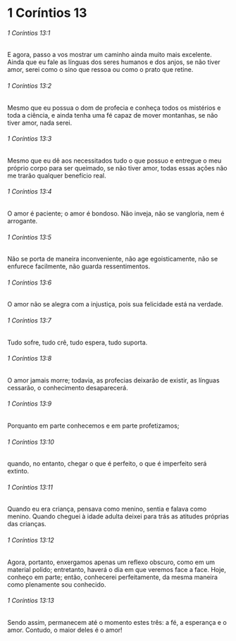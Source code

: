 # 1 Coríntios 13

###### 1 Coríntios 13:1

E agora, passo a vos mostrar um caminho ainda muito mais excelente. Ainda que eu fale as línguas dos seres humanos e dos anjos, se não tiver amor, serei como o sino que ressoa ou como o prato que retine.

###### 1 Coríntios 13:2

Mesmo que eu possua o dom de profecia e conheça todos os mistérios e toda a ciência, e ainda tenha uma fé capaz de mover montanhas, se não tiver amor, nada serei.

###### 1 Coríntios 13:3

Mesmo que eu dê aos necessitados tudo o que possuo e entregue o meu próprio corpo para ser queimado, se não tiver amor, todas essas ações não me trarão qualquer benefício real.

###### 1 Coríntios 13:4

O amor é paciente; o amor é bondoso. Não inveja, não se vangloria, nem é arrogante.

###### 1 Coríntios 13:5

Não se porta de maneira inconveniente, não age egoisticamente, não se enfurece facilmente, não guarda ressentimentos.

###### 1 Coríntios 13:6

O amor não se alegra com a injustiça, pois sua felicidade está na verdade.

###### 1 Coríntios 13:7

Tudo sofre, tudo crê, tudo espera, tudo suporta.

###### 1 Coríntios 13:8

O amor jamais morre; todavia, as profecias deixarão de existir, as línguas cessarão, o conhecimento desaparecerá.

###### 1 Coríntios 13:9

Porquanto em parte conhecemos e em parte profetizamos;

###### 1 Coríntios 13:10

quando, no entanto, chegar o que é perfeito, o que é imperfeito será extinto.

###### 1 Coríntios 13:11

Quando eu era criança, pensava como menino, sentia e falava como menino. Quando cheguei à idade adulta deixei para trás as atitudes próprias das crianças.

###### 1 Coríntios 13:12

Agora, portanto, enxergamos apenas um reflexo obscuro, como em um material polido; entretanto, haverá o dia em que veremos face a face. Hoje, conheço em parte; então, conhecerei perfeitamente, da mesma maneira como plenamente sou conhecido.

###### 1 Coríntios 13:13

Sendo assim, permanecem até o momento estes três: a fé, a esperança e o amor. Contudo, o maior deles é o amor!

